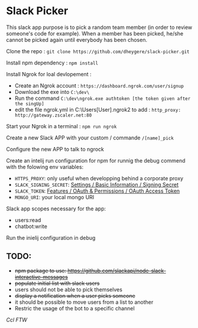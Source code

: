 # Slack Picker

This slack app purpose is to pick a random team member (in order to review someone's code for example). When a member has been picked, he/she cannot be picked again until everybody has been chosen.


Clone the repo : 
```git clone https://github.com/dheygere/slack-picker.git```

Install npm dependency :
```npm install```

Install Ngrok for loal devlopement : 
- Create an Ngrok account : ```https://dashboard.ngrok.com/user/signup```
- Download the exe into ```C:\dev\```
- Run the command ```C:\dev\ngrok.exe authtoken [the token given after the singUp]```
- edit the file ngrok.yml in C:\Users\[User]\.ngrok2 to add : ```http_proxy: http://gateway.zscaler.net:80```

Start your Ngrok in a terminal :  ```npm run ngrok```


Create a new Slack APP with your custom / commande  ```/[name]_pick```

Configure the new APP to talk to ngrock   

Create an intelij run configuration for npm for runnig the debug commend with the folowing env variables:
- ```HTTPS_PROXY```: only useful when developping behind a corporate proxy
- ```SLACK_SIGNING_SECRET```: [Settings / Basic Information / Signing Secret](https://api.slack.com/apps/AD69EDESU/general?)
- ```SLACK_TOKEN```: [Features / OAuth & Permissions / OAuth Access Token](https://api.slack.com/apps/AD69EDESU/oauth?)
- ```MONGO_URI```: your local mongo URI 

Slack app scopes necessary for the app:
- users:read
- chatbot:write 


Run the inielij configuration in debug 


## TODO:
- ~~npm package to use: https://github.com/slackapi/node-slack-interactive-messages~~ 
- ~~populate initial list with slack users~~
- users should not be able to pick themselves
- ~~display a notification when a user picks someone~~
- it should be possible to move users from a list to another
- Restric the usage of the bot to a specific channel 

*Ccl FTW*
